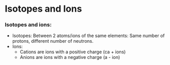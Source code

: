 # Isotopes and Ions

### **Isotopes and ions:** <a href="#_oexnetu88f1" id="_oexnetu88f1"></a>

* Isotopes: Between 2 atoms/ions of the same elements: Same number of protons, different number of neutrons.
* Ions:
  * Cations are ions with a positive charge (ca + ions)
  * Anions are ions with a negative charge (a - ion)
